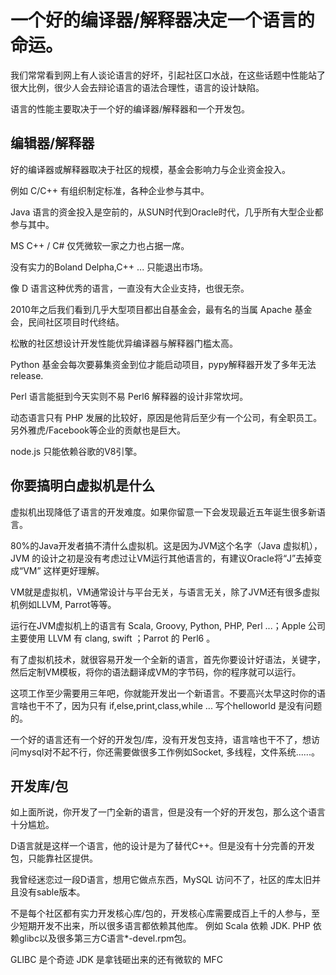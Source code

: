 

一个好的编译器/解释器决定一个语言的命运。
=====

我们常常看到网上有人谈论语言的好坏，引起社区口水战，在这些话题中性能站了很大比例，很少人会去辩论语言的语法合理性，语言的设计缺陷。

语言的性能主要取决于一个好的编译器/解释器和一个开发包。

编辑器/解释器
----

好的编译器或解释器取决于社区的规模，基金会影响力与企业资金投入。

例如 C/C++ 有组织制定标准，各种企业参与其中。

Java 语言的资金投入是空前的，从SUN时代到Oracle时代，几乎所有大型企业都参与其中。

MS C++ / C# 仅凭微软一家之力也占据一席。

没有实力的Boland Delpha,C++ ... 只能退出市场。

像 D 语言这种优秀的语言，一直没有大企业支持，也很无奈。

2010年之后我们看到几乎大型项目都出自基金会，最有名的当属 Apache 基金会，民间社区项目时代终结。

松散的社区想设计开发性能优异编译器与解释器门槛太高。

Python 基金会每次要募集资金到位才能启动项目，pypy解释器开发了多年无法 release.

Perl 语言能挺到今天实则不易 Perl6 解释器的设计非常坎坷。

动态语言只有 PHP 发展的比较好，原因是他背后至少有一个公司，有全职员工。另外雅虎/Facebook等企业的贡献也是巨大。

node.js 只能依赖谷歌的V8引擎。

你要搞明白虚拟机是什么
-----

虚拟机出现降低了语言的开发难度。如果你留意一下会发现最近五年诞生很多新语言。

80%的Java开发者搞不清什么虚拟机。这是因为JVM这个名字（Java 虚拟机），JVM 的设计之初是没有考虑过让VM运行其他语言的，有建议Oracle将“J”去掉变成“VM” 这样更好理解。

VM就是虚拟机，VM通常设计与平台无关，与语言无关，除了JVM还有很多虚拟机例如LLVM, Parrot等等。

运行在JVM虚拟机上的语言有 Scala, Groovy, Python, PHP, Perl ...；Apple 公司主要使用 LLVM 有 clang, swift ；Parrot 的 Perl6 。

有了虚拟机技术，就很容易开发一个全新的语言，首先你要设计好语法，关键字，然后定制VM模板，将你的语法翻译成VM的字节码，你的程序就可以运行。

这项工作至少需要用三年吧，你就能开发出一个新语言。不要高兴太早这时你的语言啥也干不了，因为只有 if,else,print,class,while ... 写个helloworld 是没有问题的。

一个好的语言还有一个好的开发包/库，没有开发包支持，语言啥也干不了，想访问mysql对不起不行，你还需要做很多工作例如Socket, 多线程，文件系统......。

开发库/包
-----

如上面所说，你开发了一门全新的语言，但是没有一个好的开发包，那么这个语言十分尴尬。

D语言就是这样一个语言，他的设计是为了替代C++。但是没有十分完善的开发包，只能靠社区提供。

我曾经迷恋过一段D语言，想用它做点东西，MySQL 访问不了，社区的库太旧并且没有sable版本。

不是每个社区都有实力开发核心库/包的，开发核心库需要成百上千的人参与，至少短期开发不出来，所以很多语言都依赖其他库。
例如 Scala 依赖 JDK. PHP 依赖glibc以及很多第三方C语言*-devel.rpm包。

GLIBC 是个奇迹
JDK 是拿钱砸出来的还有微软的 MFC



